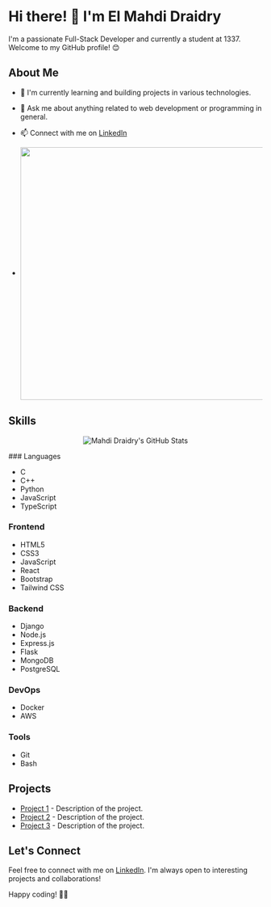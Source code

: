 # Hi there! 👋 I'm El Mahdi Draidry

I'm a passionate Full-Stack Developer and currently a student at 1337. Welcome to my GitHub profile! 😊

## About Me

- 🌱 I'm currently learning and building projects in various technologies.
- 💬 Ask me about anything related to web development or programming in general.
- 📫 Connect with me on [LinkedIn](https://linkedin.com/in/www.linkedin.com/in/mahdi-draidrya)

-   <img align ="center" src="https://badge.mediaplus.ma/greenbinary/edraidry" width="500" >
## Skills
<p align="center">
  <img src="https://github-readme-stats.vercel.app/api?username=mahdidraid&show_icons=true&theme=gotham" alt="Mahdi Draidry's GitHub Stats" />
</p>
### Languages

- C
- C++
- Python
- JavaScript
- TypeScript

### Frontend

- HTML5
- CSS3
- JavaScript
- React
- Bootstrap
- Tailwind CSS

### Backend

- Django
- Node.js
- Express.js
- Flask
- MongoDB
- PostgreSQL

### DevOps

- Docker
- AWS

### Tools

- Git
- Bash

## Projects

- [Project 1](#) - Description of the project.
- [Project 2](#) - Description of the project.
- [Project 3](#) - Description of the project.

## Let's Connect

Feel free to connect with me on [LinkedIn](https://linkedin.com/in/www.linkedin.com/in/mahdi-draidrya). I'm always open to interesting projects and collaborations!

Happy coding! 👨‍💻
